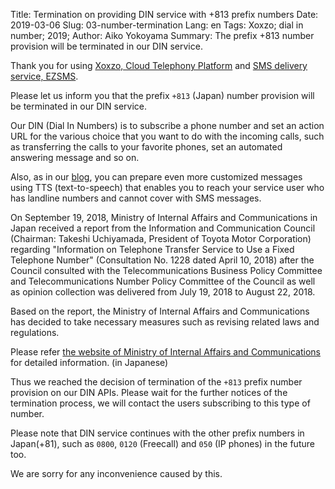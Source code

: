Title: Termination on providing DIN service with +813 prefix numbers
Date: 2019-03-06 
Slug: 03-number-termination
Lang: en
Tags: Xoxzo; dial in number; 2019;
Author: Aiko Yokoyama
Summary: The prefix +813 number provision will be terminated in our DIN service. 


Thank you for using [Xoxzo, Cloud Telephony Platform](https://www.xoxzo.com/en/)
and [SMS delivery service, EZSMS](https://www.ezsms.biz/en/).

Please let us inform you that the prefix `+813` (Japan) number provision will be terminated in our DIN service. 

Our DIN (Dial In Numbers) is to subscribe a phone number and set an action URL for the various choice that you want to do with the incoming calls, such as transferring the calls to your favorite phones, set an automated answering message and so on.

Also, as in our [blog](https://blog.xoxzo.com/en/2017/05/24/text-to-speech-for-din/), you can prepare even more customized messages using TTS (text-to-speech) that enables you to reach your service user who has landline numbers and cannot cover with SMS messages. 

On September 19, 2018, Ministry of Internal Affairs and Communications in Japan received a report from the Information and Communication Council (Chairman: Takeshi Uchiyamada, President of Toyota Motor Corporation) regarding "Information on Telephone Transfer Service to Use a Fixed Telephone Number" (Consultation No. 1228 dated April 10, 2018) after the Council consulted with the Telecommunications Business Policy Committee and Telecommunications Number Policy Committee of the Council as well as opinion collection was delivered from July 19, 2018 to August 22, 2018.

Based on the report, the Ministry of Internal Affairs and Communications has decided to take necessary measures such as revising related laws and regulations.

Please refer [the website of Ministry of Internal Affairs and Communications](http://www.soumu.go.jp/menu_news/s-news/01kiban06_02000066.html) for detailed information. (in Japanese)


Thus we reached the decision of termination of the `+813` prefix number provision on our DIN APIs. Please wait for the further notices of the termination process, we will contact the users subscribing to this type of number.

Please note that DIN service continues with the other prefix numbers in Japan(+81), such as `0800`, `0120` (Freecall) and `050` (IP phones) in the future too.

We are sorry for any inconvenience caused by this.

